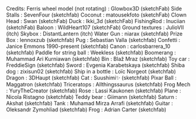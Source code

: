 Credits: 
Ferris wheel model (not rotating) : Glowbox3D (sketchFab)
Side Stalls : SevenFour (sketchfab)
Coconut : matousekfoto (sketchFab)
Clown Head : Swan (sketchFab)
Duck : Ikki_3d (sketchFab)
FishingRod : Inuciian (sketchFab)
Baloon : WildHeart107 (sketchFab)
Ground textures : JulioVII (itch)
Skybox : DistantLantern (itch)
Water Gun : niarax (sketchfab)
Prize Box : lennoxzub (sketchfab)
Pug : Sebastian Valla (sketchfab)
Confetti : Janice Emmons 1990-present (sketchfab)
Canon : carlosbarrera_10 (sketchfab)
Paddle for string ball : Weekless (sketchfab)
Boomerang : Muhammad Ari Kurniawan (sketchfab)
Bin : Blaž Mraz (sketchfab)
Toy car : FreddieSign (sketchfab)
Sword : Evgenia Karabetskaya (sketchfab)
Shiba dog : zixisun02 (sketchfab)
Ship in a bottle : Loïc Norgeot (sketchfab)
Dragon : 3DHaupt (sketchfab)
Cat : Suushimi✨ (sketchfab)
Pixar Ball : Maggatron (sketchfab)
Triceratops : Allthingssaurus (sketchfab)
Frog Mech : YuryTheCreator (sketchfab)
Rose : Lassi Kaukonen (sketchfab)
Plane : Nicola Ristagno (sketchfab)
Teddy bear : Giimann (sketchfab)
Saturn : Akshat (sketchfab)
Tank : Muhamad Mirza Arrafi (sketchfab)
Guitar : Oleksandr Zymohliad (sketchfab)
Frog : Adrian Carter (sketchfab)
